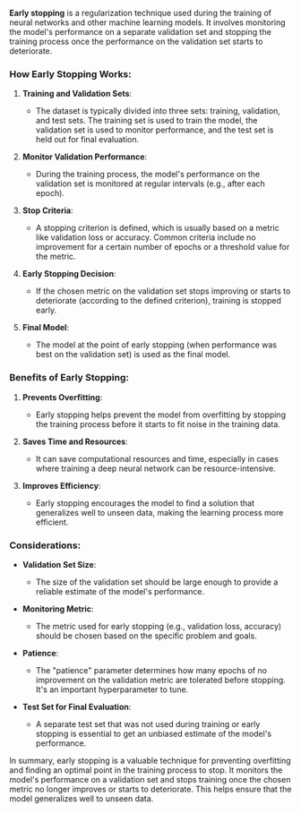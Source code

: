**Early stopping** is a regularization technique used during the training of neural networks and other machine learning models. It involves monitoring the model's performance on a separate validation set and stopping the training process once the performance on the validation set starts to deteriorate.

### How Early Stopping Works:

1. **Training and Validation Sets**:
   - The dataset is typically divided into three sets: training, validation, and test sets. The training set is used to train the model, the validation set is used to monitor performance, and the test set is held out for final evaluation.

2. **Monitor Validation Performance**:
   - During the training process, the model's performance on the validation set is monitored at regular intervals (e.g., after each epoch).

3. **Stop Criteria**:
   - A stopping criterion is defined, which is usually based on a metric like validation loss or accuracy. Common criteria include no improvement for a certain number of epochs or a threshold value for the metric.

4. **Early Stopping Decision**:
   - If the chosen metric on the validation set stops improving or starts to deteriorate (according to the defined criterion), training is stopped early.

5. **Final Model**:
   - The model at the point of early stopping (when performance was best on the validation set) is used as the final model.

### Benefits of Early Stopping:

1. **Prevents Overfitting**:
   - Early stopping helps prevent the model from overfitting by stopping the training process before it starts to fit noise in the training data.

2. **Saves Time and Resources**:
   - It can save computational resources and time, especially in cases where training a deep neural network can be resource-intensive.

3. **Improves Efficiency**:
   - Early stopping encourages the model to find a solution that generalizes well to unseen data, making the learning process more efficient.

### Considerations:

- **Validation Set Size**:
  - The size of the validation set should be large enough to provide a reliable estimate of the model's performance.

- **Monitoring Metric**:
  - The metric used for early stopping (e.g., validation loss, accuracy) should be chosen based on the specific problem and goals.

- **Patience**:
  - The "patience" parameter determines how many epochs of no improvement on the validation metric are tolerated before stopping. It's an important hyperparameter to tune.

- **Test Set for Final Evaluation**:
  - A separate test set that was not used during training or early stopping is essential to get an unbiased estimate of the model's performance.

In summary, early stopping is a valuable technique for preventing overfitting and finding an optimal point in the training process to stop. It monitors the model's performance on a validation set and stops training once the chosen metric no longer improves or starts to deteriorate. This helps ensure that the model generalizes well to unseen data.
